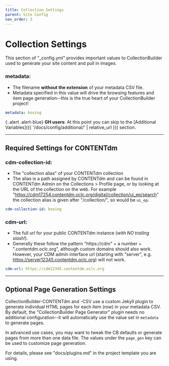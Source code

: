 ```yaml
---
title: Collection Settings
parent: Site Config
nav_order: 3
---
```


# Collection Settings

This section of "_config.yml" provides important values to CollectionBuilder used to generate your site content and pull in images.

### metadata: 

- The filename **without the extension** of your metadata CSV file. 
- Metadata specified in this value will drive the browsing features and item page generation--this is the true heart of your CollectionBuilder project!
```yaml
metadata: boxing
```

{:.alert .alert-blue}
**GH users**: At this point you can skip to the [Additional Variables]({{ '/docs/config/additional/' | relative_url }}) section.

------

## Required Settings for CONTENTdm

### cdm-collection-id: 

- The "collection alias" of your CONTENTdm collection
- The alias is a path assigned by CONTENTdm and can be found in CONTENTdm Admin on the Collections > Profile page, or by looking at the URL of the collection on the web. For example "https://cdm17254.contentdm.oclc.org/digital/collection/ui_ep/search" the collection alias is given after "/collection/", so would be `ui_ep`.
```yaml
cdm-collection-id: boxing
```

### cdm-url: 

- The full url for your public CONTENTdm instance (*with NO trailing slash!*). 
- Generally these follow the pattern "https://cdm" + a number + ".contentdm.oclc.org", although custom domains should also work. However, your CDM admin interface url (starting with "server", e.g. https://server12345.contentdm.oclc.org) will not work.
```yaml
cdm-url: https://cdm12345.contentdm.oclc.org
```

------

## Optional Page Generation Settings

CollectionBuilder-CONTENTdm and -CSV use a custom Jekyll plugin to generate individual HTML pages for each item (row) in your metadata CSV.
By default, the "CollectionBuilder Page Generator" plugin needs no additional configuration--it will automatically use the value set in `metadata` to generate pages.

In advanced use cases, you may want to tweak the CB defaults or generate pages from more than one data file. 
The values under the `page_gen` key can be used to customize page generation. 

For details, please see "docs/plugins.md" in the project template you are using.
